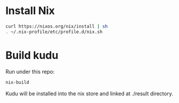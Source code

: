 # Install Nix
```sh
curl https://nixos.org/nix/install | sh
. ~/.nix-profile/etc/profile.d/nix.sh
```
# Build kudu
Run under this repo:
```sh
nix-build
```
Kudu will be installed into the nix store and linked at ./result directory.
